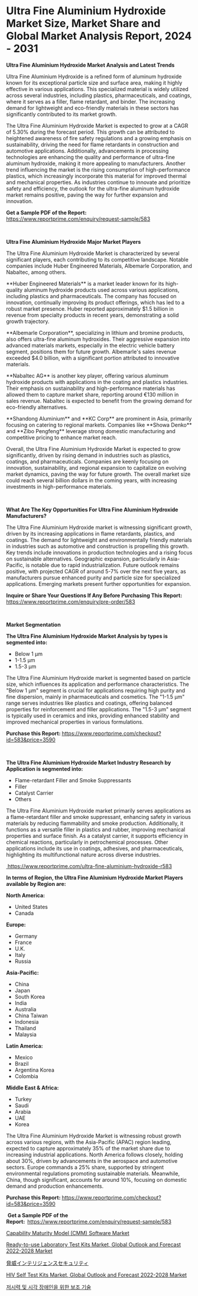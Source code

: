 <p><h1>Ultra Fine Aluminium Hydroxide Market Size, Market Share and Global Market Analysis Report, 2024 - 2031</h1></p><p><strong>Ultra Fine Aluminium Hydroxide Market Analysis and Latest Trends</strong></p>
<p><p>Ultra Fine Aluminium Hydroxide is a refined form of aluminum hydroxide known for its exceptional particle size and surface area, making it highly effective in various applications. This specialized material is widely utilized across several industries, including plastics, pharmaceuticals, and coatings, where it serves as a filler, flame retardant, and binder. The increasing demand for lightweight and eco-friendly materials in these sectors has significantly contributed to its market growth.</p><p>The Ultra Fine Aluminium Hydroxide Market is expected to grow at a CAGR of 5.30% during the forecast period. This growth can be attributed to heightened awareness of fire safety regulations and a growing emphasis on sustainability, driving the need for flame retardants in construction and automotive applications. Additionally, advancements in processing technologies are enhancing the quality and performance of ultra-fine aluminum hydroxide, making it more appealing to manufacturers. Another trend influencing the market is the rising consumption of high-performance plastics, which increasingly incorporate this material for improved thermal and mechanical properties. As industries continue to innovate and prioritize safety and efficiency, the outlook for the ultra-fine aluminum hydroxide market remains positive, paving the way for further expansion and innovation.</p></p>
<p><strong>Get a Sample PDF of the Report:&nbsp;</strong> <a href="https://www.reportprime.com/enquiry/request-sample/583">https://www.reportprime.com/enquiry/request-sample/583</a></p>
<p>&nbsp;</p>
<p><strong>Ultra Fine Aluminium Hydroxide Major Market Players</strong></p>
<p><p>The Ultra Fine Aluminium Hydroxide Market is characterized by several significant players, each contributing to its competitive landscape. Notable companies include Huber Engineered Materials, Albemarle Corporation, and Nabaltec, among others.</p><p>**Huber Engineered Materials** is a market leader known for its high-quality aluminum hydroxide products used across various applications, including plastics and pharmaceuticals. The company has focused on innovation, continually improving its product offerings, which has led to a robust market presence. Huber reported approximately $1.5 billion in revenue from specialty products in recent years, demonstrating a solid growth trajectory.</p><p>**Albemarle Corporation**, specializing in lithium and bromine products, also offers ultra-fine aluminum hydroxides. Their aggressive expansion into advanced materials markets, especially in the electric vehicle battery segment, positions them for future growth. Albemarle's sales revenue exceeded $4.0 billion, with a significant portion attributed to innovative materials.</p><p>**Nabaltec AG** is another key player, offering various aluminum hydroxide products with applications in the coating and plastics industries. Their emphasis on sustainability and high-performance materials has allowed them to capture market share, reporting around €130 million in sales revenue. Nabaltec is expected to benefit from the growing demand for eco-friendly alternatives.</p><p>**Shandong Aluminium** and **KC Corp** are prominent in Asia, primarily focusing on catering to regional markets. Companies like **Showa Denko** and **Zibo Pengfeng** leverage strong domestic manufacturing and competitive pricing to enhance market reach.</p><p>Overall, the Ultra Fine Aluminium Hydroxide Market is expected to grow significantly, driven by rising demand in industries such as plastics, coatings, and pharmaceuticals. Companies are keenly focusing on innovation, sustainability, and regional expansion to capitalize on evolving market dynamics, paving the way for future growth. The overall market size could reach several billion dollars in the coming years, with increasing investments in high-performance materials.</p></p>
<p>&nbsp;</p>
<p><strong>What Are The Key Opportunities For Ultra Fine Aluminium Hydroxide Manufacturers?</strong></p>
<p><p>The Ultra Fine Aluminium Hydroxide market is witnessing significant growth, driven by its increasing applications in flame retardants, plastics, and coatings. The demand for lightweight and environmentally friendly materials in industries such as automotive and construction is propelling this growth. Key trends include innovations in production technologies and a rising focus on sustainable alternatives. Geographic expansion, particularly in Asia-Pacific, is notable due to rapid industrialization. Future outlook remains positive, with projected CAGR of around 5-7% over the next five years, as manufacturers pursue enhanced purity and particle size for specialized applications. Emerging markets present further opportunities for expansion.</p></p>
<p><strong>Inquire or Share Your Questions If Any Before Purchasing This Report:</strong> <a href="https://www.reportprime.com/enquiry/pre-order/583">https://www.reportprime.com/enquiry/pre-order/583</a></p>
<p>&nbsp;</p>
<p><strong>Market Segmentation</strong></p>
<p><strong>The Ultra Fine Aluminium Hydroxide Market Analysis by types is segmented into:</strong></p>
<p><ul><li>Below 1 μm</li><li>1-1.5 μm</li><li>1.5-3 μm</li></ul></p>
<p><p>The Ultra Fine Aluminium Hydroxide market is segmented based on particle size, which influences its application and performance characteristics. The "Below 1 μm" segment is crucial for applications requiring high purity and fine dispersion, mainly in pharmaceuticals and cosmetics. The "1-1.5 μm" range serves industries like plastics and coatings, offering balanced properties for reinforcement and filler applications. The "1.5-3 μm" segment is typically used in ceramics and inks, providing enhanced stability and improved mechanical properties in various formulations.</p></p>
<p><strong>Purchase this Report:&nbsp;</strong><a href="https://www.reportprime.com/checkout?id=583&price=3590">https://www.reportprime.com/checkout?id=583&price=3590</a></p>
<p>&nbsp;</p>
<p><strong>The Ultra Fine Aluminium Hydroxide Market Industry Research by Application is segmented into:</strong></p>
<p><ul><li>Flame-retardant Filler and Smoke Suppressants</li><li>Filler</li><li>Catalyst Carrier</li><li>Others</li></ul></p>
<p><p>The Ultra Fine Aluminium Hydroxide market primarily serves applications as a flame-retardant filler and smoke suppressant, enhancing safety in various materials by reducing flammability and smoke production. Additionally, it functions as a versatile filler in plastics and rubber, improving mechanical properties and surface finish. As a catalyst carrier, it supports efficiency in chemical reactions, particularly in petrochemical processes. Other applications include its use in coatings, adhesives, and pharmaceuticals, highlighting its multifunctional nature across diverse industries.</p></p>
<p><a href="https://www.reportprime.com/ultra-fine-aluminium-hydroxide-r583">&nbsp;https://www.reportprime.com/ultra-fine-aluminium-hydroxide-r583</a></p>
<p><strong>In terms of Region, the Ultra Fine Aluminium Hydroxide Market Players available by Region are:</strong></p>
<p>
    <p> <strong> North America: </strong>
        <ul>
            <li>United States</li>
            <li>Canada</li>
        </ul>
        </p> 
    <p> <strong> Europe: </strong>
        <ul>
            <li>Germany</li>
            <li>France</li>
            <li>U.K.</li>
            <li>Italy</li>
            <li>Russia</li>
        </ul>
        </p> 
    <p> <strong> Asia-Pacific: </strong>
        <ul>
            <li>China</li>
            <li>Japan</li>
            <li>South Korea</li>
            <li>India</li>
            <li>Australia</li>
            <li>China Taiwan</li>
            <li>Indonesia</li>
            <li>Thailand</li>
            <li>Malaysia</li>
        </ul>
        </p> 
    <p> <strong> Latin America: </strong>
        <ul>
            <li>Mexico</li>
            <li>Brazil</li>
            <li>Argentina Korea</li>
            <li>Colombia</li>
        </ul>
        </p> 
    <p> <strong> Middle East & Africa: </strong>
        <ul>
            <li>Turkey</li>
            <li>Saudi</li>
            <li>Arabia</li>
            <li>UAE</li>
            <li>Korea</li>
        </ul>
    </p>
    </p>
<p><p>The Ultra Fine Aluminium Hydroxide Market is witnessing robust growth across various regions, with the Asia-Pacific (APAC) region leading, expected to capture approximately 35% of the market share due to increasing industrial applications. North America follows closely, holding about 30%, driven by advancements in the aerospace and automotive sectors. Europe commands a 25% share, supported by stringent environmental regulations promoting sustainable materials. Meanwhile, China, though significant, accounts for around 10%, focusing on domestic demand and production enhancements.</p></p>
<p><strong>Purchase this Report: </strong><a href="https://www.reportprime.com/checkout?id=583&price=3590">https://www.reportprime.com/checkout?id=583&price=3590</a></p>
<p>&nbsp;<strong>Get a Sample PDF of the Report:&nbsp;&nbsp;</strong><a href="https://www.reportprime.com/enquiry/request-sample/583">https://www.reportprime.com/enquiry/request-sample/583</a></p>
<p><strong></strong></p>
<p><p><a href="https://issuu.com/reportprime-2/docs/capability-maturity-model-cmm-softw_54c611efbcc380">Capability Maturity Model (CMM) Software Market</a></p><p><a href="https://medium.com/@veroniceroa846/ready-to-use-laboratory-test-kits-market-global-outlook-and-forecast-2022-2028-market-industry-2c65ff872f45">Ready-to-use Laboratory Test Kits Market, Global Outlook and Forecast 2022-2028 Market</a></p><p><a href="https://medium.com/@abigayleh7fr/threat-intelligence-security-market-%E3%81%AF-%E3%82%B3%E3%82%B9%E3%83%88%E7%AE%A1%E7%90%86%E3%81%A8%E5%8A%B9%E7%8E%87%E5%90%91%E4%B8%8A%E3%82%92%E5%84%AA%E5%85%88%E3%81%97%E3%81%BE%E3%81%99-%E3%81%95%E3%82%89%E3%81%AB-%E5%A0%B1%E5%91%8A%E6%9B%B8%E3%81%AF%E5%B8%82%E5%A0%B4%E3%81%AE%E9%9C%80%E8%A6%81%E9%9D%A2%E3%81%A8%E4%BE%9B%E7%B5%A6%E9%9D%A2%E3%81%AE%E4%B8%A1%E6%96%B9%E3%82%92%E3%82%AB%E3%83%90%E3%83%BC%E3%81%97%E3%81%A6%E3%81%84%E3%81%BE%E3%81%99-threat-21b419a7c70a">脅威インテリジェンスセキュリティ</a></p><p><a href="https://medium.com/@veroniceroa846/the-hiv-self-test-kits-market-global-outlook-and-forecast-2022-2028-market-research-report-a6179c32f312">HIV Self Test Kits Market, Global Outlook and Forecast 2022-2028 Market</a></p><p><a href="https://medium.com/@dewayneber2023/%EC%84%B8%EA%B3%84-assistive-technology-for-low-vision-and-blind-market-%EC%9D%80-2024%EC%97%90%EC%84%9C-2031%EB%A1%9C-%EC%97%B0%ED%8F%89%EA%B7%A0-%EC%A6%9D%EA%B0%80%EC%9C%A8%EC%9D%84-%EB%B3%B4%EC%9D%BC-%EA%B2%83%EC%9C%BC%EB%A1%9C-%EC%98%88%EC%83%81%EB%90%A9%EB%8B%88%EB%8B%A4-9ceffcd9dded">저시력 및 시각 장애인을 위한 보조 기술</a></p></p>